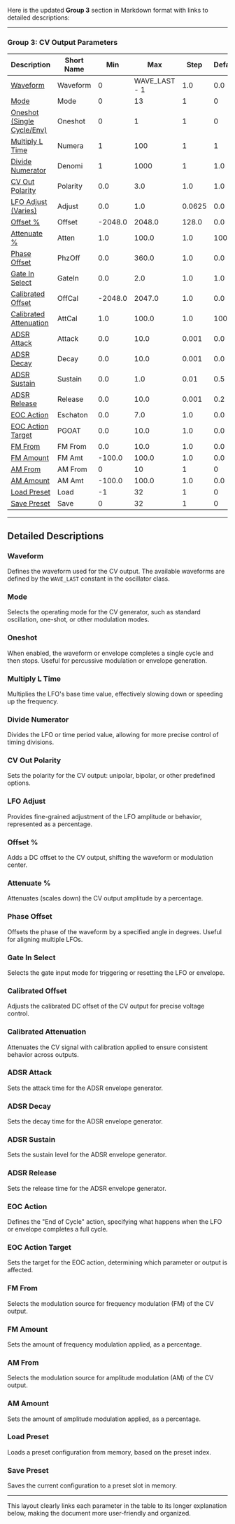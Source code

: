 Here is the updated **Group 3** section in Markdown format with links to detailed descriptions:

---

### Group 3: CV Output Parameters  

| **Description**                | **Short Name** | **Min**    | **Max**          | **Step**     | **Default** | **Units** |  
|--------------------------------|----------------|------------|------------------|--------------|-------------|-----------|  
| [Waveform](#waveform)                      | Waveform       | 0          | WAVE_LAST - 1    | 1.0          | 0.0         | ' '       |  
| [Mode](#mode)                            | Mode           | 0          | 13               | 1            | 0           | ' '       |  
| [Oneshot (Single Cycle/Env)](#oneshot)     | Oneshot        | 0          | 1                | 1            | 0           | ' '       |  
| [Multiply L Time](#multiply-l-time)       | Numera         | 1          | 100              | 1            | 1           | ' '       |  
| [Divide Numerator](#divide-numerator)     | Denomi         | 1          | 1000             | 1            | 1.0         | ' '       |  
| [CV Out Polarity](#cv-out-polarity)       | Polarity       | 0.0        | 3.0              | 1.0          | 1.0         | ' '       |  
| [LFO Adjust (Varies)](#lfo-adjust)        | Adjust         | 0.0        | 1.0              | 0.0625       | 0.0         | '%'       |  
| [Offset %](#offset)                      | Offset         | -2048.0    | 2048.0           | 128.0        | 0.0         | '%'       |  
| [Attenuate %](#attenuate)                 | Atten          | 1.0        | 100.0            | 1.0          | 100.0       | '%'       |  
| [Phase Offset](#phase-offset)             | PhzOff         | 0.0        | 360.0            | 1.0          | 0.0         | 'o'       |  
| [Gate In Select](#gate-in-select)         | GateIn         | 0.0        | 2.0              | 1.0          | 1.0         | ' '       |  
| [Calibrated Offset](#calibrated-offset)   | OffCal         | -2048.0    | 2047.0           | 1.0          | 0.0         | ' '       |  
| [Calibrated Attenuation](#calibrated-attenuation) | AttCal         | 1.0        | 100.0            | 1.0          | 100.0       | '%'       |  
| [ADSR Attack](#adsr-attack)               | Attack         | 0.0        | 10.0             | 0.001        | 0.0         | ' '       |  
| [ADSR Decay](#adsr-decay)                 | Decay          | 0.0        | 10.0             | 0.001        | 0.0         | ' '       |  
| [ADSR Sustain](#adsr-sustain)             | Sustain        | 0.0        | 1.0              | 0.01         | 0.5         | ' '       |  
| [ADSR Release](#adsr-release)             | Release        | 0.0        | 10.0             | 0.001        | 0.2         | ' '       |  
| [EOC Action](#eoc-action)                 | Eschaton       | 0.0        | 7.0              | 1.0          | 0.0         | ' '       |  
| [EOC Action Target](#eoc-action-target)   | PGOAT          | 0.0        | 10.0             | 1.0          | 0.0         | ' '       |  
| [FM From](#fm-from)                       | FM From        | 0.0        | 10.0             | 1.0          | 0.0         | ' '       |  
| [FM Amount](#fm-amount)                   | FM Amt         | -100.0     | 100.0            | 1.0          | 0.0         | '%'       |  
| [AM From](#am-from)                       | AM From        | 0          | 10               | 1            | 0           | ' '       |  
| [AM Amount](#am-amount)                   | AM Amt         | -100.0     | 100.0            | 1.0          | 0.0         | '%'       |  
| [Load Preset](#load-preset)               | Load           | -1         | 32               | 1            | 0           | 'p'       |  
| [Save Preset](#save-preset)               | Save           | 0          | 32               | 1            | 0           | 'p'       |  

---

## Detailed Descriptions  

### Waveform  
Defines the waveform used for the CV output. The available waveforms are defined by the `WAVE_LAST` constant in the oscillator class.  

### Mode  
Selects the operating mode for the CV generator, such as standard oscillation, one-shot, or other modulation modes.  

### Oneshot  
When enabled, the waveform or envelope completes a single cycle and then stops. Useful for percussive modulation or envelope generation.  

### Multiply L Time  
Multiplies the LFO's base time value, effectively slowing down or speeding up the frequency.  

### Divide Numerator  
Divides the LFO or time period value, allowing for more precise control of timing divisions.  

### CV Out Polarity  
Sets the polarity for the CV output: unipolar, bipolar, or other predefined options.  

### LFO Adjust  
Provides fine-grained adjustment of the LFO amplitude or behavior, represented as a percentage.  

### Offset %  
Adds a DC offset to the CV output, shifting the waveform or modulation center.  

### Attenuate %  
Attenuates (scales down) the CV output amplitude by a percentage.  

### Phase Offset  
Offsets the phase of the waveform by a specified angle in degrees. Useful for aligning multiple LFOs.  

### Gate In Select  
Selects the gate input mode for triggering or resetting the LFO or envelope.  

### Calibrated Offset  
Adjusts the calibrated DC offset of the CV output for precise voltage control.  

### Calibrated Attenuation  
Attenuates the CV signal with calibration applied to ensure consistent behavior across outputs.  

### ADSR Attack  
Sets the attack time for the ADSR envelope generator.  

### ADSR Decay  
Sets the decay time for the ADSR envelope generator.  

### ADSR Sustain  
Sets the sustain level for the ADSR envelope generator.  

### ADSR Release  
Sets the release time for the ADSR envelope generator.  

### EOC Action  
Defines the "End of Cycle" action, specifying what happens when the LFO or envelope completes a full cycle.  

### EOC Action Target  
Sets the target for the EOC action, determining which parameter or output is affected.  

### FM From  
Selects the modulation source for frequency modulation (FM) of the CV output.  

### FM Amount  
Sets the amount of frequency modulation applied, as a percentage.  

### AM From  
Selects the modulation source for amplitude modulation (AM) of the CV output.  

### AM Amount  
Sets the amount of amplitude modulation applied, as a percentage.  

### Load Preset  
Loads a preset configuration from memory, based on the preset index.  

### Save Preset  
Saves the current configuration to a preset slot in memory.  

---

This layout clearly links each parameter in the table to its longer explanation below, making the document more user-friendly and organized.
